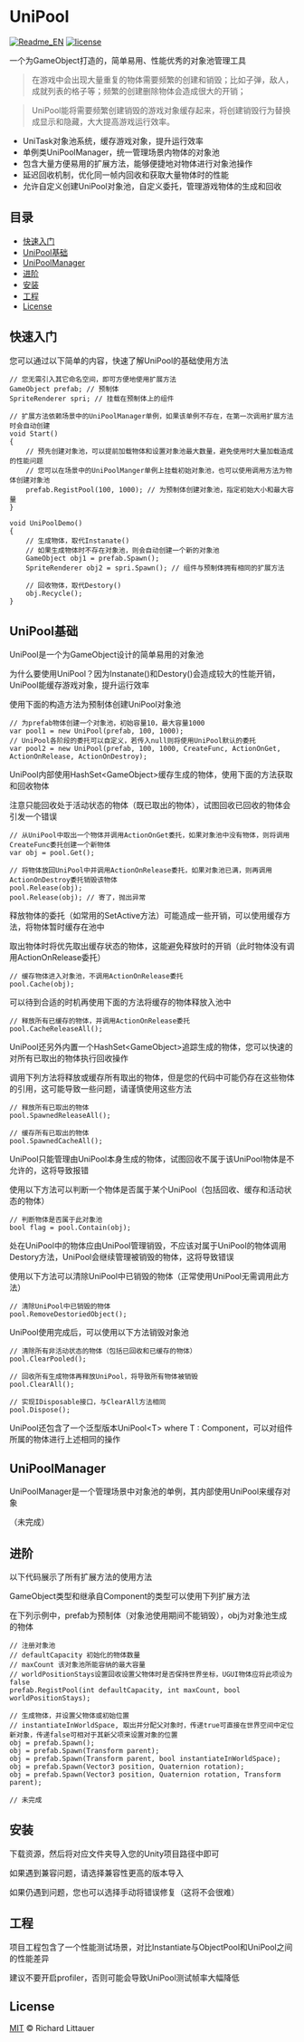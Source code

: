 ﻿# UniPool

[![Readme_EN](https://img.shields.io/badge/UniPool-Document-red)](https://github.com/XuanTools/UniPool/blob/main/README.md) [![license](https://img.shields.io/badge/license-MIT-green)](https://github.com/XuanTools/UniPool/blob/main/LICENSE)

一个为GameObject打造的，简单易用、性能优秀的对象池管理工具

> 在游戏中会出现大量重复的物体需要频繁的创建和销毁；比如子弹，敌人，成就列表的格子等；频繁的创建删除物体会造成很大的开销；

> UniPool能将需要频繁创建销毁的游戏对象缓存起来，将创建销毁行为替换成显示和隐藏，大大提高游戏运行效率。

* UniTask对象池系统，缓存游戏对象，提升运行效率
* 单例类UniPoolManager，统一管理场景内物体的对象池
* 包含大量方便易用的扩展方法，能够便捷地对物体进行对象池操作
* 延迟回收机制，优化同一帧内回收和获取大量物体时的性能
* 允许自定义创建UniPool对象池，自定义委托，管理游戏物体的生成和回收

## 目录

- [快速入门](#快速入门)
- [UniPool基础](#unipool基础)
- [UniPoolManager](#unipoolmanager)
- [进阶](#进阶)
- [安装](#安装)
- [工程](#工程)
- [License](#license)

## 快速入门

您可以通过以下简单的内容，快速了解UniPool的基础使用方法

```
// 您无需引入其它命名空间，即可方便地使用扩展方法
GameObject prefab; // 预制体
SpriteRenderer spri; // 挂载在预制体上的组件

// 扩展方法依赖场景中的UniPoolManager单例，如果该单例不存在，在第一次调用扩展方法时会自动创建
void Start()
{
    // 预先创建对象池，可以提前加载物体和设置对象池最大数量，避免使用时大量加载造成的性能问题
    // 您可以在场景中的UniPoolManger单例上挂载初始对象池，也可以使用调用方法为物体创建对象池
    prefab.RegistPool(100, 1000); // 为预制体创建对象池，指定初始大小和最大容量
}

void UniPoolDemo()
{
    // 生成物体，取代Instanate()
    // 如果生成物体时不存在对象池，则会自动创建一个新的对象池
    GameObject obj1 = prefab.Spawn();
    SpriteRenderer obj2 = spri.Spawn(); // 组件与预制体拥有相同的扩展方法

    // 回收物体，取代Destory()
    obj.Recycle();
}
```

## UniPool基础

UniPool是一个为GameObject设计的简单易用的对象池

为什么要使用UniPool？因为Instanate()和Destory()会造成较大的性能开销，UniPool能缓存游戏对象，提升运行效率

使用下面的构造方法为预制体创建UniPool对象池

```
// 为prefab物体创建一个对象池，初始容量10，最大容量1000
var pool1 = new UniPool(prefab, 100, 1000);
// UniPool各阶段的委托可以自定义，若传入null则将使用UniPool默认的委托
var pool2 = new UniPool(prefab, 100, 1000, CreateFunc, ActionOnGet, ActionOnRelease, ActionOnDestroy);
```

UniPool内部使用HashSet\<GameObject>缓存生成的物体，使用下面的方法获取和回收物体

注意只能回收处于活动状态的物体（既已取出的物体），试图回收已回收的物体会引发一个错误

```
// 从UniPool中取出一个物体并调用ActionOnGet委托，如果对象池中没有物体，则将调用CreateFunc委托创建一个新物体
var obj = pool.Get();

// 将物体放回UniPool中并调用ActionOnRelease委托，如果对象池已满，则再调用ActionOnDestroy委托销毁该物体
pool.Release(obj);
pool.Release(obj); // 寄了，抛出异常
```

释放物体的委托（如常用的SetActive方法）可能造成一些开销，可以使用缓存方法，将物体暂时缓存在池中

取出物体时将优先取出缓存状态的物体，这能避免释放时的开销（此时物体没有调用ActionOnRelease委托）

```
// 缓存物体进入对象池，不调用ActionOnRelease委托
pool.Cache(obj);
```

可以待到合适的时机再使用下面的方法将缓存的物体释放入池中

```
// 释放所有已缓存的物体，并调用ActionOnRelease委托
pool.CacheReleaseAll();
```

UniPool还另外内置一个HashSet\<GameObject>追踪生成的物体，您可以快速的对所有已取出的物体执行回收操作

调用下列方法将释放或缓存所有取出的物体，但是您的代码中可能仍存在这些物体的引用，这可能导致一些问题，请谨慎使用这些方法

```
// 释放所有已取出的物体
pool.SpawnedReleaseAll();

// 缓存所有已取出的物体
pool.SpawnedCacheAll();
```

UniPool只能管理由UniPool本身生成的物体，试图回收不属于该UniPool物体是不允许的，这将导致报错

使用以下方法可以判断一个物体是否属于某个UniPool（包括回收、缓存和活动状态的物体）

```
// 判断物体是否属于此对象池
bool flag = pool.Contain(obj);
```

处在UniPool中的物体应由UniPool管理销毁，不应该对属于UniPool的物体调用Destory方法，UniPool会继续管理被销毁的物体，这将导致错误

使用以下方法可以清除UniPool中已销毁的物体（正常使用UniPool无需调用此方法）

```
// 清除UniPool中已销毁的物体
pool.RemoveDestoriedObject();
```

UniPool使用完成后，可以使用以下方法销毁对象池

```
// 清除所有非活动状态的物体（包括已回收和已缓存的物体）
pool.ClearPooled();

// 回收所有生成物体再释放UniPool，将导致所有物体被销毁
pool.ClearAll();

// 实现IDisposable接口，与ClearAll方法相同
pool.Dispose();
```

UniPool还包含了一个泛型版本UniPool\<T> where T : Component，可以对组件所属的物体进行上述相同的操作

## UniPoolManager

UniPoolManager是一个管理场景中对象池的单例，其内部使用UniPool来缓存对象

（未完成）

## 进阶

以下代码展示了所有扩展方法的使用方法

GameObject类型和继承自Component的类型可以使用下列扩展方法

在下列示例中，prefab为预制体（对象池使用期间不能销毁），obj为对象池生成的物体

```
// 注册对象池
// defaultCapacity 初始化的物体数量
// maxCount 该对象池所能容纳的最大容量
// worldPositionStays设置回收设置父物体时是否保持世界坐标，UGUI物体应将此项设为false
prefab.RegistPool(int defaultCapacity, int maxCount, bool worldPositionStays);

// 生成物体，并设置父物体或初始位置
// instantiateInWorldSpace, 取出并分配父对象时，传递true可直接在世界空间中定位新对象，传递false可相对于其新父项来设置对象的位置
obj = prefab.Spawn();
obj = prefab.Spawn(Transform parent);
obj = prefab.Spawn(Transform parent, bool instantiateInWorldSpace);
obj = prefab.Spawn(Vector3 position, Quaternion rotation);
obj = prefab.Spawn(Vector3 position, Quaternion rotation, Transform parent);

// 未完成

```

## 安装

下载资源，然后将对应文件夹导入您的Unity项目路径中即可

如果遇到兼容问题，请选择兼容性更高的版本导入

如果仍遇到问题，您也可以选择手动将错误修复（这将不会很难）

## 工程

项目工程包含了一个性能测试场景，对比Instantiate与ObjectPool和UniPool之间的性能差异

建议不要开启profiler，否则可能会导致UniPool测试帧率大幅降低

## License

[MIT](LICENSE) © Richard Littauer